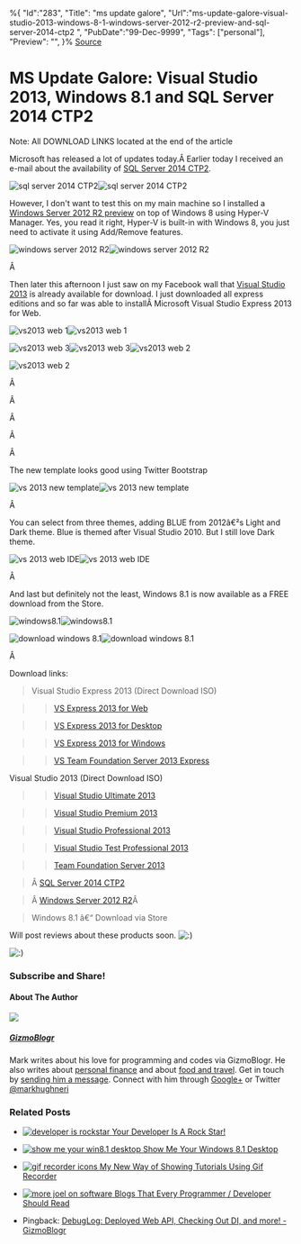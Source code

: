 ﻿%{
    "Id":"283",
    "Title": "ms update galore",
    "Url":"ms-update-galore-visual-studio-2013-windows-8-1-windows-server-2012-r2-preview-and-sql-server-2014-ctp2",
    "PubDate":"99-Dec-9999",
    "Tags": ["personal"],
    "Preview": "",
}%
[Source](http://gizmoblogr.com/435/ms-update-galore-visual-studio-2013-windows-8-1-windows-server-2012-r2-preview-and-sql-server-2014-ctp2 "Permalink to MS Update Galore: Visual Studio 2013, Windows 8.1 and SQL Server 2014 CTP2")

# MS Update Galore: Visual Studio 2013, Windows 8.1 and SQL Server 2014 CTP2

Note: All DOWNLOAD LINKS located at the end of the article

Microsoft has released a lot of updates today.Â Earlier today I received an e-mail about the availability of [SQL Server 2014 CTP2][1].

![sql server 2014 CTP2][2]![sql server 2014 CTP2][3]

However, I don't want to test this on my main machine so I installed a [Windows Server 2012 R2 preview][4] on top of Windows 8 using Hyper-V Manager. Yes, you read it right, Hyper-V is built-in with Windows 8, you just need to activate it using Add/Remove features.

![windows server 2012 R2][2]![windows server 2012 R2][5]

Â 

Then later this afternoon I just saw on my Facebook wall that [Visual Studio 2013][6] is already available for download. I just downloaded all express editions and so far was able to installÂ Microsoft Visual Studio Express 2013 for Web.

![vs2013 web 1][2]![vs2013 web 1][7]

![vs2013 web 3][2]![vs2013 web 3][8]![vs2013 web 2][2]

![vs2013 web 2][9]

Â 

Â 

Â 

Â 

Â 

The new template looks good using Twitter Bootstrap

![vs 2013 new template][2]![vs 2013 new template][10]

Â 

You can select from three themes, adding BLUE from 2012â€²s Light and Dark theme. Blue is themed after Visual Studio 2010. But I still love Dark theme.

![vs 2013 web IDE][2]![vs 2013 web IDE][11]

Â 

And last but definitely not the least, Windows 8.1 is now available as a FREE download from the Store.

![windows8.1][2]![windows8.1][12]

![download windows 8.1][2]![download windows 8.1][13]

Â 

Download links:

> Visual Studio Express 2013 (Direct Download ISO)

>> [VS Express 2013 for Web][14]

>> [VS Express 2013 for Desktop][15]

>> [VS Express 2013 for Windows][16]

>> [VS Team Foundation Server 2013 Express][17]

Visual Studio 2013 (Direct Download ISO)

>> [Visual Studio Ultimate 2013][18]

>> [Visual Studio Premium 2013][19]

>> [Visual Studio Professional 2013][20]

>> [Visual Studio Test Professional 2013][21]

>> [Team Foundation Server 2013][22]

>Â [SQL Server 2014 CTP2][1]

>Â [Windows Server 2012 R2][4]Â 

> Windows 8.1 â€“ Download via Store

Will post reviews about these products soon. ![:\)][2]

![:\)][23]

### Subscribe and Share!




#### About The Author

![][24]

##### [GizmoBlogr][25]

Mark writes about his love for programming and codes via GizmoBlogr. He also writes about [personal finance][26] and about [food and travel][27]. Get in touch by [sending him a message][28]. Connect with him through  [Google+][29] or Twitter [@markhughneri][30]

### Related Posts

* [ ![developer is rockstar][31] ][32] [Your Developer Is A Rock Star!][32]
* [ ![show me your win8.1 desktop][33] ][34] [Show Me Your Windows 8.1 Desktop][34]
* [ ![gif recorder icons][35] ][36] [My New Way of Showing Tutorials Using Gif Recorder][36]
* [ ![more joel on software][37] ][38] [Blogs That Every Programmer / Developer Should Read][38]

* Pingback: [DebugLog: Deployed Web API, Checking Out DI, and more! - GizmoBlogr][39]

[1]: http://technet.microsoft.com/en-US/evalcenter/dn205290.aspx
[2]: http://gizmoblogr.com/assets/loading.gif
[3]: http://gizmoblogr.com/wp-content/uploads/2013/10/sql-server-2014-CTP-268x300.png
[4]: http://technet.microsoft.com/en-US/evalcenter/dn205286.aspx?CR_CC=200142594
[5]: http://gizmoblogr.com/wp-content/uploads/2013/10/windows-server-2012-R2-300x223.png
[6]: http://www.microsoft.com/visualstudio/eng/downloads
[7]: http://gizmoblogr.com/wp-content/uploads/2013/10/vs2013-web-1-150x150.png
[8]: http://gizmoblogr.com/wp-content/uploads/2013/10/vs2013-web-3-150x150.png
[9]: http://gizmoblogr.com/wp-content/uploads/2013/10/vs2013-web-2-150x150.png
[10]: http://gizmoblogr.com/wp-content/uploads/2013/10/vs-2013-new-template-1024x575.png
[11]: http://gizmoblogr.com/wp-content/uploads/2013/10/vs-2013-web-IDE-1024x575.png
[12]: http://gizmoblogr.com/wp-content/uploads/2013/10/windows8.1.png
[13]: http://gizmoblogr.com/wp-content/uploads/2013/10/download-windows-8.1-1024x575.png
[14]: http://download.microsoft.com/download/B/B/2/BB2AB17F-7BF1-477B-8BD5-488C843F122B/VS2013_RTM_WebExp_ENU.iso
[15]: http://download.microsoft.com/download/7/2/E/72E0F986-D247-4289-B9DC-C4FB07374894/VS2013_RTM_DskExp_ENU.iso
[16]: http://download.microsoft.com/download/D/3/6/D364752C-0A13-4C64-8E39-8CD04AD2C444/VS2013_RTM_WinExp_ENU.iso
[17]: http://download.microsoft.com/download/1/D/4/1D4802FE-5971-4A27-8E42-87EE5ACE8777/VS2013_RTM_TFS_EXP_ENU.iso
[18]: http://download.microsoft.com/download/C/F/B/CFBB5FF1-0B27-42E0-8141-E4D6DA0B8B13/VS2013_RTM_ULT_ENU.iso
[19]: http://download.microsoft.com/download/D/B/D/DBDEE6BB-AF28-4C76-A5F8-710F610615F7/VS2013_RTM_PREM_ENU.iso
[20]: http://download.microsoft.com/download/A/F/1/AF128362-A6A8-4DB3-A39A-C348086472CC/VS2013_RTM_PRO_ENU.iso
[21]: http://download.microsoft.com/download/4/0/6/406E397F-EDBE-4437-B64F-40DF7A92A26E/VS2013_RTM_TESTPRO_ENU.iso
[22]: http://download.microsoft.com/download/E/D/A/EDAAC091-0B80-46D1-974A-861C94E5B139/VS2013_RTM_TFS_ENU.iso
[23]: http://gizmoblogr.com/wp-includes/images/smilies/icon_smile.gif
[24]: http://0.gravatar.com/avatar/0a71fb2741e1e3052384c81c65fde29a?s=100&d=http%3A%2F%2F0.gravatar.com%2Favatar%2Fad516503a11cd5ca435acc9bb6523536%3Fs%3D100&r=G
[25]: http://gizmoblogr.com/author/mhneri
[26]: http://moneygizmo.net
[27]: http://www.sisigbytes.com
[28]: http://gizmoblogr.com/contact
[29]: http://plus.google.com/108873856677774227247?rel=author
[30]: https://twitter.com/markhughneri
[31]: http://gizmoblogr.com/wp-content/uploads/2013/09/developer-is-rockstar-145x100.jpg ""
[32]: http://gizmoblogr.com/358/developer-rock-star "Your Developer Is A Rock Star!"
[33]: http://gizmoblogr.com/wp-content/uploads/2013/10/show-me-your-win8.1-desktop-145x100.png ""
[34]: http://gizmoblogr.com/462/show-windows-8-1-desktop "Show Me Your Windows 8.1 Desktop"
[35]: http://gizmoblogr.com/wp-content/uploads/2013/10/gif-recorder-icons-145x100.png ""
[36]: http://gizmoblogr.com/570/my-new-way-of-showing-tutorials-using-gif-recorder "My New Way of Showing Tutorials Using Gif Recorder"
[37]: http://gizmoblogr.com/wp-content/uploads/2013/09/more-joel-on-software-145x100.jpg ""
[38]: http://gizmoblogr.com/257/blogs-every-programmers-developers-read "Blogs That Every Programmer / Developer Should Read"
[39]: http://gizmoblogr.com/492/debuglog-deployed-web-api-checking-out-di-and-more
